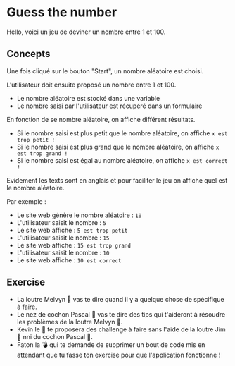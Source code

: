 # Guess the number

Hello, voici un jeu de deviner un nombre entre 1 et 100.

## Concepts

Une fois cliqué sur le bouton "Start", un nombre aléatoire est choisi.

L'utilisateur doit ensuite proposé un nombre entre 1 et 100.

- Le nombre aléatoire est stocké dans une variable
- Le nombre saisi par l'utilisateur est récupéré dans un formulaire

En fonction de se nombre aléatoire, on affiche différent résultats.

- Si le nombre saisi est plus petit que le nombre aléatoire, on affiche `x est trop petit !`
- Si le nombre saisi est plus grand que le nombre aléatoire, on affiche `x est trop grand !`
- Si le nombre saisi est égal au nombre aléatoire, on affiche `x est correct !`

Evidement les texts sont en anglais et pour faciliter le jeu on affiche quel est le nombre aléatoire.

Par exemple :

- Le site web génère le nombre aléatoire : `10`
- L'utilisateur saisit le nombre : `5`
- Le site web affiche : `5 est trop petit`
- L'utilisateur saisit le nombre : `15`
- Le site web affiche : `15 est trop grand`
- L'utilisateur saisit le nombre : `10`
- Le site web affiche : `10 est correct`

## Exercise

- La loutre Melvyn 🦦 vas te dire quand il y a quelque chose de spécifique à faire.
- Le nez de cochon Pascal 🐽 vas te dire des tips qui t'aideront à résoudre les problèmes de la loutre Melvyn 🦦.
- Kevin le 💯 te proposera des challenge à faire sans l'aide de la loutre Jim 🦦 nni du cochon Pascal 🐽.
- Faton la 💣 qui te demande de supprimer un bout de code mis en attendant que tu fasse ton exercise pour que l'application fonctionne !
